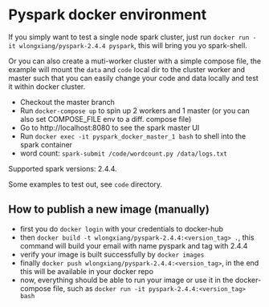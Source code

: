 # Pyspark docker environment

If you simply want to test a single node spark cluster, just run `docker run -it wlongxiang/pyspark-2.4.4 pyspark`, this will bring you yo spark-shell.

Or you can also create a muti-worker cluster with a simple compose file, the example will mount the `data` and `code` local dir to the cluster worker and master such that you can easily change your code and data locally and test it within docker cluster.

 - Checkout the master branch
 - Run ``docker-compose up`` to spin up 2 workers and 1 master (or you can also set COMPOSE_FILE env to a diff. compose file)
 - Go to http://localhost:8080 to see the spark master UI
 - Run `docker exec -it pyspark_docker_master_1 bash` to shell into the spark container
 - word count: `spark-submit /code/wordcount.py /data/logs.txt`

Supported spark versions: 2.4.4.

Some examples to test out, see `code` directory.


## How to publish a new image (manually)

- first you do `docker login` with your credentials to docker-hub
- then `docker build -t wlongxiang/pyspark-2.4.4:<version_tag> .`, this command will build your email with name pyspark and tag with 2.4.4
- verify your image is built successfully by `docker images`
- finally `docker push wlongxiang/pyspark-2.4.4:<version_tag>`, in the end this will be available in your docker repo
- now, everything should be able to run your image or use it in the docker-compose file, such as `docker run -it pyspark-2.4.4:<version_tag> bash`
